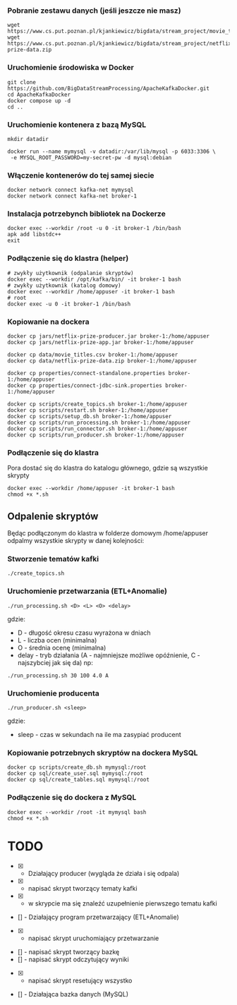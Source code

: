 ### Pobranie zestawu danych (jeśli jeszcze nie masz)
```
wget https://www.cs.put.poznan.pl/kjankiewicz/bigdata/stream_project/movie_titles.csv
wget https://www.cs.put.poznan.pl/kjankiewicz/bigdata/stream_project/netflix-prize-data.zip
```

### Uruchomienie środowiska w Docker
```
git clone https://github.com/BigDataStreamProcessing/ApacheKafkaDocker.git
cd ApacheKafkaDocker
docker compose up -d
cd ..
```

### Uruchomienie kontenera z bazą MySQL
```
mkdir datadir

docker run --name mymysql -v datadir:/var/lib/mysql -p 6033:3306 \
 -e MYSQL_ROOT_PASSWORD=my-secret-pw -d mysql:debian
```

### Włączenie kontenerów do tej samej siecie
```
docker network connect kafka-net mymysql
docker network connect kafka-net broker-1
```

### Instalacja potrzebynch bibliotek na Dockerze
```
docker exec --workdir /root -u 0 -it broker-1 /bin/bash
apk add libstdc++
exit
```

### Podłączenie się do klastra (helper)
```
# zwykły użytkownik (odpalanie skryptów)
docker exec --workdir /opt/kafka/bin/ -it broker-1 bash
# zwykły użytkownik (katalog domowy)
docker exec --workdir /home/appuser -it broker-1 bash
# root
docker exec -u 0 -it broker-1 /bin/bash
```

### Kopiowanie na dockera
```
docker cp jars/netflix-prize-producer.jar broker-1:/home/appuser
docker cp jars/netflix-prize-app.jar broker-1:/home/appuser

docker cp data/movie_titles.csv broker-1:/home/appuser
docker cp data/netflix-prize-data.zip broker-1:/home/appuser

docker cp properties/connect-standalone.properties broker-1:/home/appuser
docker cp properties/connect-jdbc-sink.properties broker-1:/home/appuser

docker cp scripts/create_topics.sh broker-1:/home/appuser
docker cp scripts/restart.sh broker-1:/home/appuser
docker cp scripts/setup_db.sh broker-1:/home/appuser
docker cp scripts/run_processing.sh broker-1:/home/appuser
docker cp scripts/run_connector.sh broker-1:/home/appuser
docker cp scripts/run_producer.sh broker-1:/home/appuser
```

### Podłączenie się do klastra
Pora dostać się do klastra do katalogu głównego, gdzie są wszystkie skrypty
```
docker exec --workdir /home/appuser -it broker-1 bash
chmod +x *.sh
```

## Odpalenie skryptów
Będąc podłączonym do klastra w folderze domowym /home/appuser odpalmy wszystkie skrypty w danej kolejności:
### Stworzenie tematów kafki
```
./create_topics.sh
```
### Uruchomienie przetwarzania (ETL+Anomalie)
```
./run_processing.sh <D> <L> <O> <delay>
```
gdzie:
- D - długość okresu czasu wyrażona w dniach
- L - liczba ocen (minimalna)
- O - średnia ocenę (minimalna)
- delay - tryb działania (A - najmniejsze możliwe opóźnienie, C - najszybciej jak się da)
np:
```
./run_processing.sh 30 100 4.0 A
```
### Uruchomienie producenta
```
./run_producer.sh <sleep>
```
gdzie:
- sleep - czas w sekundach na ile ma zasypiać producent

### Kopiowanie potrzebnych skryptów na dockera MySQL
```
docker cp scripts/create_db.sh mymysql:/root
docker cp sql/create_user.sql mymysql:/root
docker cp sql/create_tables.sql mymysql:/root
```

### Podłączenie się do dockera z MySQL
```
docker exec --workdir /root -it mymysql bash
chmod +x *.sh
```

# TODO
- [x] - Działający producer (wygląda że działa i się odpala)
- [x] - napisać skrypt tworzący tematy kafki
- [x] - w skrypcie ma się znaleźć uzupełnienie pierwszego tematu kafki
- [] - Działający program przetwarzający (ETL+Anomalie)
- [x] - napisać skrypt uruchomiający przetwarzanie
- [] - napisać skrypt tworzący bazkę
- [] - napisać skrypt odczytujący wyniki
- [x] - napisać skrypt resetujący wszystko
- [] - Działająca bazka danych (MySQL)